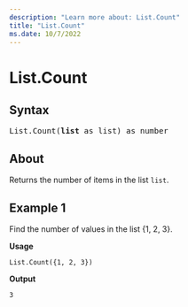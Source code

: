 ```yaml
---
description: "Learn more about: List.Count"
title: "List.Count"
ms.date: 10/7/2022
---
```

# List.Count

## Syntax

<pre>
List.Count(<b>list</b> as list) as number
</pre>

## About

Returns the number of items in the list `list`.

## Example 1

Find the number of values in the list {1, 2, 3}.

**Usage**

```powerquery-m
List.Count({1, 2, 3})
```

**Output**

`3`

